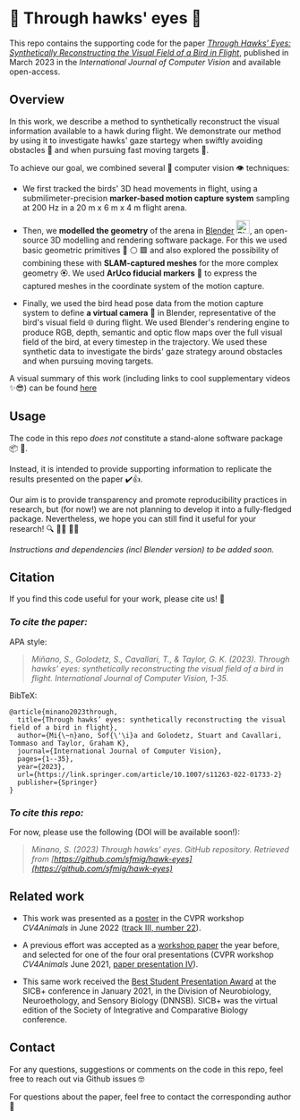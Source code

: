 # 🦅 Through hawks' eyes 🦅

This repo contains the supporting code for the paper [*Through Hawks’ Eyes: Synthetically Reconstructing the Visual Field of a Bird in Flight*](https://link.springer.com/article/10.1007/s11263-022-01733-2), published in March 2023 in the *International Journal of Computer Vision* and available  open-access.


## Overview
In this work, we describe a method to synthetically reconstruct the visual information available to a hawk during flight. We demonstrate our method by using it to investigate hawks' gaze startegy when swiftly avoiding obstacles 🚀 and when pursuing fast moving targets 🐀.

To achieve our goal, we combined several 🤖 computer vision 👁️ techniques: 
- We first tracked the birds' 3D head movements in flight, using a submilimeter-precision **marker-based motion capture system** sampling at 200 Hz in a 20 m x 6 m x 4 m flight arena. 

- Then, we **modelled the geometry** of the arena in [Blender](https://www.blender.org/) <a href="https://emoji.gg/emoji/8027-blender"><img src="https://cdn3.emoji.gg/emojis/8027-blender.png" width="24px" height="24px" alt="Blender"></a>, an open-source 3D modelling and rendering software package. For this we used basic geometric primitives 🔺 ⚪ 🟩 and also explored the possibility of combining these with **SLAM-captured meshes** for the more complex geometry 🏵️. We used **ArUco fiducial markers** 📍 to express the captured meshes in the coordinate system of the motion capture.

- Finally, we used the bird head pose data from the motion capture system to define **a virtual camera** 🎥 in Blender, representative of the bird's visual field 🌐 during flight. We used Blender's rendering engine to produce RGB, depth, semantic and optic flow maps over the full visual field of the bird, at every timestep in the trajectory. We used these synthetic data to investigate the birds' gaze strategy around obstacles and when pursuing moving targets.

A visual summary of this work (including links to cool supplementary videos ✨😎) can be found [here](https://drive.google.com/file/d/1HmnPG8llCPGxQonDWB9Vwobwin49WGWj/view?pli=1)

## Usage
The code in this repo *does not* constitute a stand-alone software package 📦 😬. 

Instead, it is intended to provide supporting information to replicate the results presented on the paper ✔️👍. 

Our aim is to provide transparency and promote reproducibility practices in research, but (for now!) we are not planning to develop it into a fully-fledged package. Nevertheless, we hope you can still find it useful for your research! 🔍 👩‍💻 🧑‍🔬

*Instructions and dependencies (incl Blender version) to be added soon.*

## Citation
If you find this code useful for your work, please cite us! 🤩

### *To cite the paper:*
APA style:
> *Miñano, S., Golodetz, S., Cavallari, T., & Taylor, G. K. (2023). Through hawks’ eyes: synthetically reconstructing the visual field of a bird in flight. International Journal of Computer Vision, 1-35.*

BibTeX:
```
@article{minano2023through,
  title={Through hawks’ eyes: synthetically reconstructing the visual field of a bird in flight},
  author={Mi{\~n}ano, Sof{\'\i}a and Golodetz, Stuart and Cavallari, Tommaso and Taylor, Graham K},
  journal={International Journal of Computer Vision},
  pages={1--35},
  year={2023},
  url={https://link.springer.com/article/10.1007/s11263-022-01733-2}
  publisher={Springer}
}
```

### *To cite this repo:*

For now, please use the following (DOI will be available soon!):

> *Minano, S. (2023) Through hawks’ eyes. GitHub repository. Retrieved from [https://github.com/sfmig/hawk-eyes](https://github.com/sfmig/hawk-eyes)*
 

## Related work
- This work was presented as a [poster](https://drive.google.com/file/d/1HmnPG8llCPGxQonDWB9Vwobwin49WGWj/view) in the CVPR workshop *CV4Animals* in June 2022 ([track III, number 22](https://sites.google.com/view/cv4animals/2022-accepted-papers)). 

- A previous effort was accepted as a [workshop paper](https://www.biorxiv.org/content/10.1101/2021.06.16.446415v1) the year before, and selected for one of the four oral presentations (CVPR workshop *CV4Animals* June 2021, [paper presentation IV](https://sites.google.com/view/cv4animals/2021-home)).

- This same work received the [Best Student Presentation Award](https://doi.org/10.1093/icb/icac122) at the SICB+ conference in January 2021, in the Division of Neurobiology, Neuroethology, and Sensory Biology (DNNSB). SICB+ was the virtual edition of the Society of Integrative and Comparative Biology conference.

## Contact
For any questions, suggestions or comments on the code in this repo, feel free to reach out via Github issues 🤓

For questions about the paper, feel free to contact the corresponding author 📧
